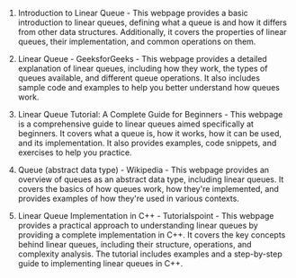 

1. Introduction to Linear Queue - This webpage provides a basic introduction to linear queues, defining what a queue is and how it differs from other data structures. Additionally, it covers the properties of linear queues, their implementation, and common operations on them.

2. Linear Queue - GeeksforGeeks - This webpage provides a detailed explanation of linear queues, including how they work, the types of queues available, and different queue operations. It also includes sample code and examples to help you better understand how queues work.

3. Linear Queue Tutorial: A Complete Guide for Beginners - This webpage is a comprehensive guide to linear queues aimed specifically at beginners. It covers what a queue is, how it works, how it can be used, and its implementation. It also provides examples, code snippets, and exercises to help you practice.

4. Queue (abstract data type) - Wikipedia - This webpage provides an overview of queues as an abstract data type, including linear queues. It covers the basics of how queues work, how they're implemented, and provides examples of how they're used in various contexts.

5. Linear Queue Implementation in C++ - Tutorialspoint - This webpage provides a practical approach to understanding linear queues by providing a complete implementation in C++. It covers the key concepts behind linear queues, including their structure, operations, and complexity analysis. The tutorial includes examples and a step-by-step guide to implementing linear queues in C++.